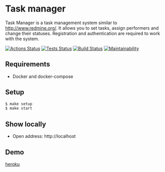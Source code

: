 # Task manager

Task Manager is a task management system similar to http://www.redmine.org/. It allows you to set tasks, assign performers and change their statuses. Registration and authentication are required to work with the system.

[![Actions Status](https://github.com/taponomarev/php-project-lvl4/workflows/hexlet-check/badge.svg)](https://github.com/taponomarev/php-project-lvl4/actions)
[![Tests Status](https://github.com/taponomarev/php-project-lvl4/workflows/Tests/badge.svg)](https://github.com/taponomarev/php-project-lvl4/actions)
[![Build Status](https://github.com/taponomarev/php-project-lvl4/workflows/Build/badge.svg)](https://github.com/taponomarev/php-project-lvl4/actions)
[![Maintainability](https://api.codeclimate.com/v1/badges/f3eb6ec6a70fe35f3d21/maintainability)](https://codeclimate.com/github/taponomarev/php-project-lvl4/maintainability)

## Requirements

* Docker and docker-compose

## Setup

```sh
$ make setup
$ make start
```

## Show locally

* Open address: http://localhost

## Demo

[heroku](https://ancient-spire-20616.herokuapp.com)
